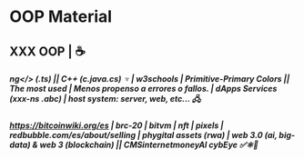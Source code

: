 # OOP Material
## XXX OOP | ☕
##### ng</> (.ts) || C++ (c.java.cs)  ♆ | w3schools | Primitive-Primary Colors || The most used | Menos propenso a errores o fallos. | dApps Services (xxx-ns .abc) | host system: server, web, etc... 🖧
##### https://bitcoinwiki.org/es | brc-20 | bitvm | nft | pixels | redbubble.com/es/about/selling | phygital assets (rwa) | web 3.0 (ai, big-data) & web 3 (blockchain) || CMSinternetmoneyAI cybEye ✅⚛️💾

